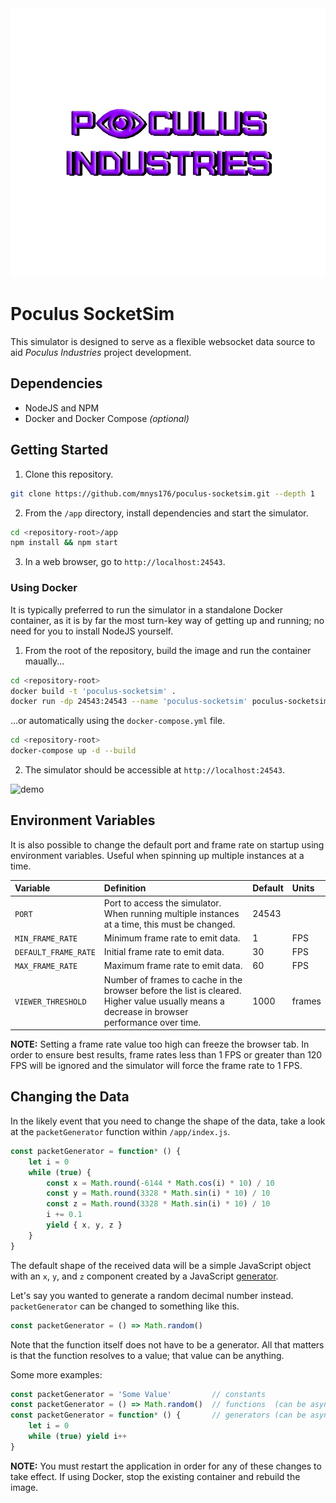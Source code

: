 <!-- logo -->
<div align="center"><img src="./screenshots/logo.png"></div>

# Poculus SocketSim

This simulator is designed to serve as a flexible websocket data source to aid *Poculus Industries* project development.


## Dependencies

* NodeJS and NPM
* Docker and Docker Compose *(optional)*

## Getting Started

1. Clone this repository.

```bash
git clone https://github.com/mnys176/poculus-socketsim.git --depth 1
```

2. From the `/app` directory, install dependencies and start the simulator.

```bash
cd <repository-root>/app
npm install && npm start
```

3. In a web browser, go to `http://localhost:24543`.

### Using Docker

It is typically preferred to run the simulator in a standalone Docker container, as it is by far the most turn-key way of getting up and running; no need for you to install NodeJS yourself.

1. From the root of the repository, build the image and run the container maually...

```bash
cd <repository-root>
docker build -t 'poculus-socketsim' .
docker run -dp 24543:24543 --name 'poculus-socketsim' poculus-socketsim
```

...or automatically using the `docker-compose.yml` file.

```bash
cd <repository-root>
docker-compose up -d --build
```

2. The simulator should be accessible at `http://localhost:24543`.

![demo](.github/images/demo.gif)

## Environment Variables

It is also possible to change the default port and frame rate on startup using environment variables. Useful when spinning up multiple instances at a time.

| Variable             | Definition                                                                                                                                   | Default | Units  |
|:---------------------|:---------------------------------------------------------------------------------------------------------------------------------------------|:--------|:-------|
| `PORT`               | Port to access the simulator. When running multiple instances at a time, this must be changed.                                               | 24543   |        |
| `MIN_FRAME_RATE`     | Minimum frame rate to emit data.                                                                                                             | 1       | FPS    |
| `DEFAULT_FRAME_RATE` | Initial frame rate to emit data.                                                                                                             | 30      | FPS    |
| `MAX_FRAME_RATE`     | Maximum frame rate to emit data.                                                                                                             | 60      | FPS    |
| `VIEWER_THRESHOLD`   | Number of frames to cache in the browser before the list is cleared. Higher value usually means a decrease in browser performance over time. | 1000    | frames |

**NOTE:** Setting a frame rate value too high can freeze the browser tab. In order to ensure best results, frame rates less than 1 FPS or greater than 120 FPS will be ignored and the simulator will force the frame rate to 1 FPS.

## Changing the Data

In the likely event that you need to change the shape of the data, take a look at the `packetGenerator` function within `/app/index.js`.

```javascript
const packetGenerator = function* () {
    let i = 0
    while (true) {
        const x = Math.round(-6144 * Math.cos(i) * 10) / 10
        const y = Math.round(3328 * Math.sin(i) * 10) / 10
        const z = Math.round(3328 * Math.sin(i) * 10) / 10
        i += 0.1
        yield { x, y, z }
    }
}
```

The default shape of the received data will be a simple JavaScript object with an `x`, `y`, and `z` component created by a JavaScript [generator](https://developer.mozilla.org/en-US/docs/Web/JavaScript/Reference/Global_Objects/Generator).

Let's say you wanted to generate a random decimal number instead. `packetGenerator` can be changed to something like this.

```javascript
const packetGenerator = () => Math.random()
```

Note that the function itself does not have to be a generator. All that matters is that the function resolves to a value; that value can be anything.

Some more examples:

```javascript
const packetGenerator = 'Some Value'         // constants
const packetGenerator = () => Math.random()  // functions  (can be asynchronous)
const packetGenerator = function* () {       // generators (can be asynchronous)
    let i = 0
    while (true) yield i++
}
```

**NOTE:** You must restart the application in order for any of these changes to take effect. If using Docker, stop the existing container and rebuild the image.